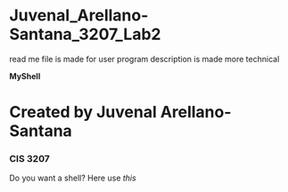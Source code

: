 # Juvenal_Arellano-Santana_3207_Lab2

read me file is made for user
program description is made more technical

<b>MyShell</b>
<h1> Created by Juvenal Arellano-Santana </h1>
<h3>CIS 3207 </h3>

<p>
Do you want a shell?
Here use <i> this</i> 
</p>
